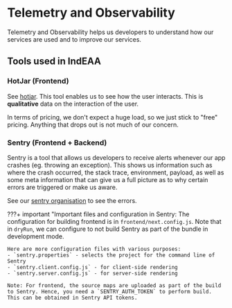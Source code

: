 # Telemetry and Observability
Telemetry and Observability helps us developers to understand how our services are used and to improve our services.

## Tools used in IndEAA

### HotJar (Frontend)
See [hotjar](https://www.hotjar.com/). This tool enables us to see how the user interacts. This is **qualitative** data on the interaction of the user.

In terms of pricing, we don't expect a huge load, so we just stick to "free" pricing. Anything that drops out is not much of our concern.

### Sentry (Frontend + Backend)
Sentry is a tool that allows us developers to receive alerts whenever our app crashes (eg. throwing an exception). This shows us information such as where the crash occurred, the stack trace, environment, payload, as well as some meta information that can give us a full picture as to why certain errors are triggered or make us aware.

See our [sentry organisation](https://sentry.io/organizations/uwa-system-health-lab) to see the errors.

???+ important "Important files and configuration in Sentry:
    The configuration for building frontend is in `frontend/next.config.js`. Note that in `dryRun`, we can configure to not build Sentry as part of the bundle in development mode.

    Here are more configuration files with various purposes:
    - `sentry.properties` - selects the project for the command line of Sentry
    - `sentry.client.config.js` - for client-side rendering
    - `sentry.server.config.js` - for server-side rendering

    Note: For frontend, the source maps are uploaded as part of the build to Sentry. Hence, you need a `SENTRY_AUTH_TOKEN` to perform build. This can be obtained in Sentry API tokens.
